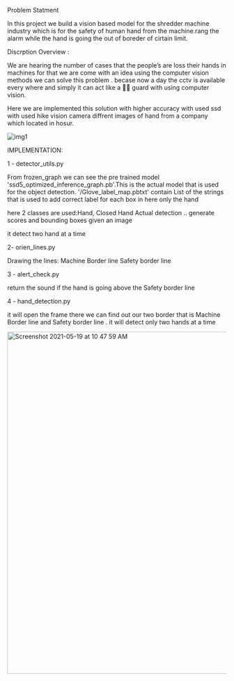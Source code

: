 Problem Statment

In this project we build a vision based model for the shredder machine industry which is for the safety of human hand from the machine.rang the alarm while the hand is going the out of boreder of cirtain limit.

Discrption Overview :

We are hearing the number of cases that the people’s are loss their hands in machines for that we are come with an idea using the computer vision methods we can solve this problem . becase now a day the cctv is available every where and simply it can act like a 💂‍♀️ guard with using computer vision. 

Here we are implemented this solution with higher accuracy with used ssd with used hike vision camera diffrent images of hand from a company which located in hosur.


![img1](https://user-images.githubusercontent.com/55822384/120697796-ca843800-c4cb-11eb-833c-5ef775544406.jpeg)


IMPLEMENTATION:

1 - detector_utils.py

From frozen_graph we can see the pre trained model 'ssd5_optimized_inference_graph.pb'.This is the actual model that is used for the object detection.
'/Glove_label_map.pbtxt' contain List of the strings that is used to add correct label for each box in here only the hand

here 2 classes are used:Hand, Closed Hand
Actual detection .. generate scores and bounding boxes given an image

it detect two hand at a time


2- orien_lines.py


Drawing the lines:
Machine Border line
Safety border line

3 - alert_check.py

 return the sound if the hand is going above the Safety border line
 
4 - hand_detection.py


it will open the frame there we can find out our two border that is Machine Border line and Safety border line . it will detect only two hands at a time 


<img width="786" alt="Screenshot 2021-05-19 at 10 47 59 AM" src="https://user-images.githubusercontent.com/55822384/118767243-1e233e80-b89b-11eb-9507-ace363658878.png">
